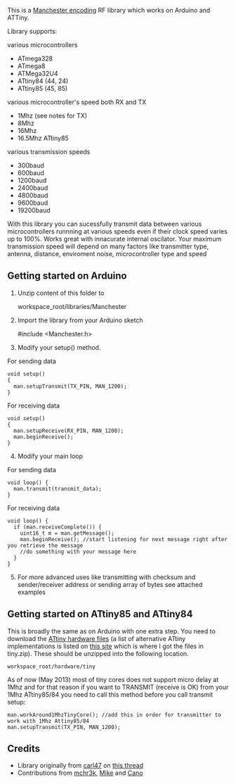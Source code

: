 This is a [Manchester encoding](http://en.wikipedia.org/wiki/Manchester_code) RF library which works on Arduino and ATTiny.

Library supports:

various microcontrollers 
* ATmega328
* ATmega8
* ATMega32U4
* ATtiny84 (44, 24)
* ATtiny85 (45, 85)

various microcontroller's speed both RX and TX
* 1Mhz (see notes for TX)
* 8Mhz
* 16Mhz
* 16.5Mhz ATtiny85

various transmission speeds
* 300baud
* 600baud
* 1200baud
* 2400baud
* 4800baud
* 9600baud
* 19200baud

With this library you can sucessfully transmit data between various microcontrollers 
runnning at various speeds even if their clock speed varies up to 100%. 
Works great with innacurate internal oscilator.
Your maximum transmission speed will depend on many factors like transmitter type, 
antenna, distance, enviroment noise, microcontroller type and speed

Getting started on Arduino
------

1) Unzip content of this folder to 

    workspace_root/libraries/Manchester
    
2) Import the library from your Arduino sketch

    #include <Manchester.h>
    
3) Modify your setup() method.

For sending data

    void setup()
    {
      man.setupTransmit(TX_PIN, MAN_1200);
    }

For receiving data
    
    void setup()
    {
      man.setupReceive(RX_PIN, MAN_1200);
      man.beginReceive();
    }
    
4) Modify your main loop

For sending data

    void loop() {
      man.transmit(transmit_data);
    }
  
For receiving data

    void loop() {
      if (man.receiveComplete()) {
        uint16_t m = man.getMessage();
        man.beginReceive(); //start listening for next message right after you retrieve the message
        //do something with your message here
      }
    }  
  
5) For more advanced uses like transmitting with checksum and sender/receiver address or sending array of bytes see attached examples  
    
Getting started on ATtiny85 and ATtiny84
------

This is broadly the same as on Arduino with one extra step. You need to download the 
[ATtiny hardware files](https://github.com/downloads/mchr3k/arduino-libs-manchester/tiny.zip) (a list of
alternative ATtiny implementations is listed on [this site](http://code.google.com/p/arduino-tiny/) which
is where I got the files in tiny.zip).
These should be unzipped into the following location.

    workspace_root/hardware/tiny
    
As of now (May 2013) most of tiny cores does not support micro delay at 1Mhz and for that reason
if you want to TRANSMIT (receive is OK) from your 1Mhz ATtiny85/84 you need to call this method
before you call transmit setup:

    man.workAround1MhzTinyCore(); //add this in order for transmitter to work with 1Mhz Attiny85/84
    man.setupTransmit(TX_PIN, MAN_1200);

Credits
------

* Library originally from [carl47](http://arduino.cc/forum/index.php?action=profile;u=14566) on 
[this thread](http://arduino.cc/forum/index.php/topic,63755.0.html)
* Contributions from [mchr3k](http://mchr3k-arduino.blogspot.com/), 
[Mike](https://github.com/MichaelBell/Arduino-sketches) and
[Cano](https://github.com/cano64)
